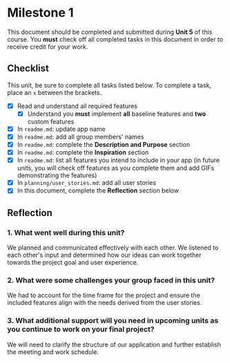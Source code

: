 # Milestone 1

This document should be completed and submitted during **Unit 5** of this course. You **must** check off all completed tasks in this document in order to receive credit for your work.

## Checklist

This unit, be sure to complete all tasks listed below. To complete a task, place an `x` between the brackets.

- [x] Read and understand all required features
  - [x] Understand you **must** implement **all** baseline features and **two** custom features
- [x] In `readme.md`: update app name
- [x] In `readme.md`: add all group members' names
- [x] In `readme.md`: complete the **Description and Purpose** section
- [x] In `readme.md`: complete the **Inspiration** section
- [x] In `readme.md`: list all features you intend to include in your app (in future units, you will check off features as you complete them and add GIFs demonstrating the features)
- [x] In `planning/user_stories.md`: add all user stories
- [x] In this document, complete the **Reflection** section below

## Reflection

### 1. What went well during this unit?

We planned and communicated effectively with each other. We listened to each other's input and determined how our ideas can work together towards the project goal and user experience.

### 2. What were some challenges your group faced in this unit?

We had to account for the time frame for the project and ensure the included features align with the needs derived from the user stories.

### 3. What additional support will you need in upcoming units as you continue to work on your final project?

We will need to clarify the structure of our application and further establish the meeting and work schedule.
